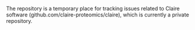 The repository is a temporary place for tracking issues related to Claire software (github.com/claire-proteomics/claire), which is currently a private repository. 

